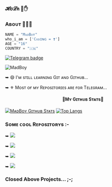 ### 𝓗σ𝓛ค  💜✋

### Aʙᴏᴜᴛ 🙋🏻‍♂️
```python
NAME = "MᴀᴅBᴏʏ"
who_i_am = ['Cᴏᴅɪɴɢ = ❣️']
AGE = "16"
COUNTRY = "🇮🇳"
```

[![Telegram badge](https://img.shields.io/badge/@Warning_MadBoy_is_Back-30302f?style=for-the-badge&logo=telegram)](https://telegram.me/Warning_MadBoy_is_Back)

<p align="left"> <img src="https://komarev.com/ghpvc/?username=madboy482&label=Profile%20Views&color=orange&style=flat-square" alt="MadBoy" /> </p>

➥ 😄 I'ᴍ sᴛɪʟʟ ʟᴇᴀʀɴɪɴɢ Gɪᴛ ᴀɴᴅ Gɪᴛʜᴜʙ...

➥ ⚜️ Mᴏsᴛ ᴏғ ᴍʏ Rᴇᴘᴏsɪᴛᴏʀɪᴇs ᴀʀᴇ ғᴏʀ Tᴇʟᴇɢʀᴀᴍ...

<h4 align="center"><b>💛Mʏ Gɪᴛʜᴜʙ Sᴛᴀᴛs💛</b></h4>

[![MᴀᴅBᴏʏ Gɪᴛʜᴜʙ Sᴛᴀᴛs](https://github-readme-stats.vercel.app/api?username=madboy482&show_icons=true&theme=highcontrast&count_private=true)](https://github.com/madboy482)
[![Top Langs](https://github-readme-stats.vercel.app/api/top-langs/?username=Paramatin-OP&theme=midnight-purple)](https://github.com/madboy482)

### Sᴏᴍᴇ ᴄᴏᴏʟ Rᴇᴘᴏsɪᴛᴏʀʏs :-
➥ <a href="https://github.com/madboy482/Romeo" alt="Rᴏᴍᴇᴏ"> <img src="https://img.shields.io/badge/%F0%9F%A4%96%20-Rᴏᴍᴇᴏ-blue" /> </a>

➥ <a href="https://github.com/madboy482/MadBoi" alt="Rᴏᴍᴇᴏ-3.0"> <img src="https://img.shields.io/badge/%F0%9F%A4%96%20-Rᴏᴍᴇᴏᴠ3-blue" /> </a>

➥ <a href="https://github.com/madboy482/Telegraph-Uploader" alt="Tᴇʟᴇɢʀᴀᴘʜ Uᴘʟᴏᴀᴅᴇʀ"> <img src="https://img.shields.io/badge/%F0%9F%A4%96%20-Tᴇʟᴇɢʀᴀᴘʜ Uᴘʟᴏᴀᴅᴇʀ-blue" /> </a>

➥ <a href="https://github.com/madboy482/rotom-2.0" alt="PᴏᴋᴇDᴇx"> <img src="https://img.shields.io/badge/%F0%9F%A4%96%20-PᴏᴋᴇDᴇx-blue" /> </a>

### Closed Above Projects... ;-;
